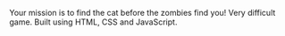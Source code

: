 Your mission is to find the cat before the zombies find you! Very difficult game. Built using HTML, CSS and JavaScript.
